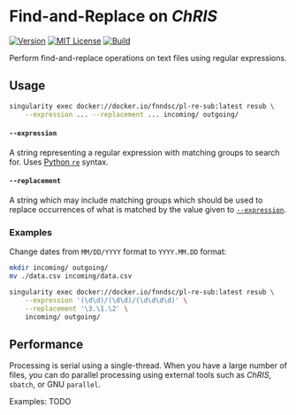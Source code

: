 # Find-and-Replace on _ChRIS_

[![Version](https://img.shields.io/docker/v/fnndsc/pl-re-sub?sort=semver)](https://hub.docker.com/r/fnndsc/pl-re-sub)
[![MIT License](https://img.shields.io/github/license/fnndsc/pl-re-sub)](https://github.com/FNNDSC/pl-re-sub/blob/master/LICENSE)
[![Build](https://github.com/FNNDSC/pl-re-sub/actions/workflows/test.yml/badge.svg)](https://github.com/FNNDSC/pl-re-sub/actions)

Perform find-and-replace operations on text files using regular expressions.

## Usage

```bash
singularity exec docker://docker.io/fnndsc/pl-re-sub:latest resub \
    --expression ... --replacement ... incoming/ outgoing/
```

#### `--expression`

A string representing a regular expression with matching groups to search for.
Uses [Python `re`](https://docs.python.org/3/library/re.html) syntax.

#### `--replacement`

A string which may include matching groups which should be used to replace
occurrences of what is matched by the value given to [`--expression`](#--expression).


### Examples

Change dates from `MM/DD/YYYY` format to `YYYY.MM.DD` format:

```bash
mkdir incoming/ outgoing/
mv ./data.csv incoming/data.csv

singularity exec docker://docker.io/fnndsc/pl-re-sub:latest resub \
    --expression '(\d\d)/(\d\d)/(\d\d\d\d)' \
    --replacement '\3.\1.\2' \
    incoming/ outgoing/
```

## Performance

Processing is serial using a single-thread.
When you have a large number of files, you can do parallel processing
using external tools such as _ChRIS_, `sbatch`, or GNU `parallel`.

Examples: TODO
